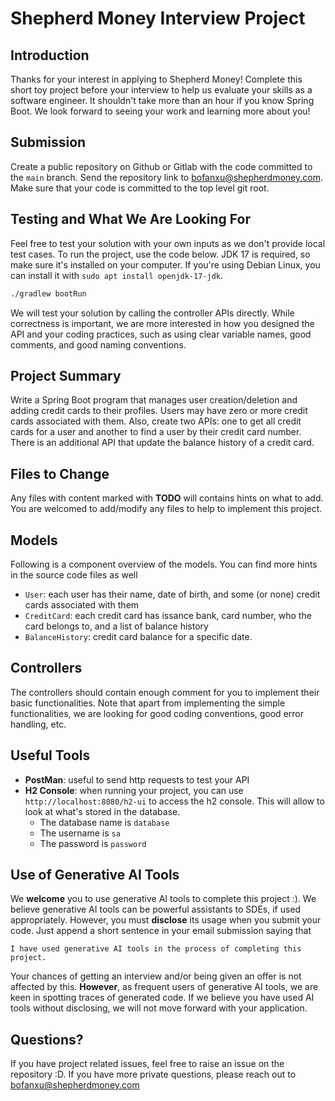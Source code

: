# Shepherd Money Interview Project

## Introduction

Thanks for your interest in applying to Shepherd Money! Complete this short toy project before your interview to help us evaluate your skills as a software engineer. It shouldn't take more than an hour if you know Spring Boot. We look forward to seeing your work and learning more about you!

## Submission
Create a public repository on Github or Gitlab with the code committed to the `main` branch. Send the repository link to bofanxu@shepherdmoney.com. Make sure that your code is committed to the top level git root.

## Testing and What We Are Looking For
Feel free to test your solution with your own inputs as we don't provide local test cases. To run the project, use the code below. JDK 17 is required, so make sure it's installed on your computer. If you're using Debian Linux, you can install it with `sudo apt install openjdk-17-jdk`.

```bash
./gradlew bootRun
```

We will test your solution by calling the controller APIs directly. While correctness is important, we are more interested in how you designed the API and your coding practices, such as using clear variable names, good comments, and good naming conventions.

## Project Summary
Write a Spring Boot program that manages user creation/deletion and adding credit cards to their profiles. Users may have zero or more credit cards associated with them. Also, create two APIs: one to get all credit cards for a user and another to find a user by their credit card number. There is an additional API that update the balance history of a credit card.

## Files to Change
Any files with content marked with **TODO** will contains hints on what to add. You are welcomed to add/modify any files to help to implement this project.

## Models
Following is a component overview of the models. You can find more hints in the source code files as well
- `User`: each user has their name, date of birth, and some (or none) credit cards associated with them
- `CreditCard`: each credit card has issance bank, card number, who the card belongs to, and a list of balance history
- `BalanceHistory`: credit card balance for a specific date.

## Controllers
The controllers should contain enough comment for you to implement their basic functionalities. Note that apart from implementing the simple functionalities, we are looking for good coding conventions, good error handling, etc.

## Useful Tools
- **PostMan**: useful to send http requests to test your API
- **H2 Console**: when running your project, you can use `http://localhost:8080/h2-ui` to access the h2 console. This will allow to look at what's stored in the database.
  - The database name is `database`
  - The username is `sa`
  - The password is `password`

## Use of Generative AI Tools
We **welcome** you to use generative AI tools to complete this project :). We believe generative AI tools can be powerful assistants to SDEs, if used appropriately. However, you must **disclose** its usage when you submit your code. Just append a short sentence in your email submission saying that

```
I have used generative AI tools in the process of completing this project.
```

Your chances of getting an interview and/or being given an offer is not affected by this. **However**, as frequent users of generative AI tools, we are keen in spotting traces of generated code. If we believe you have used AI tools without disclosing, we will not move forward with your application.

## Questions?
If you have project related issues, feel free to raise an issue on the repository :D. If you have more private questions, please reach out to bofanxu@shepherdmoney.com
